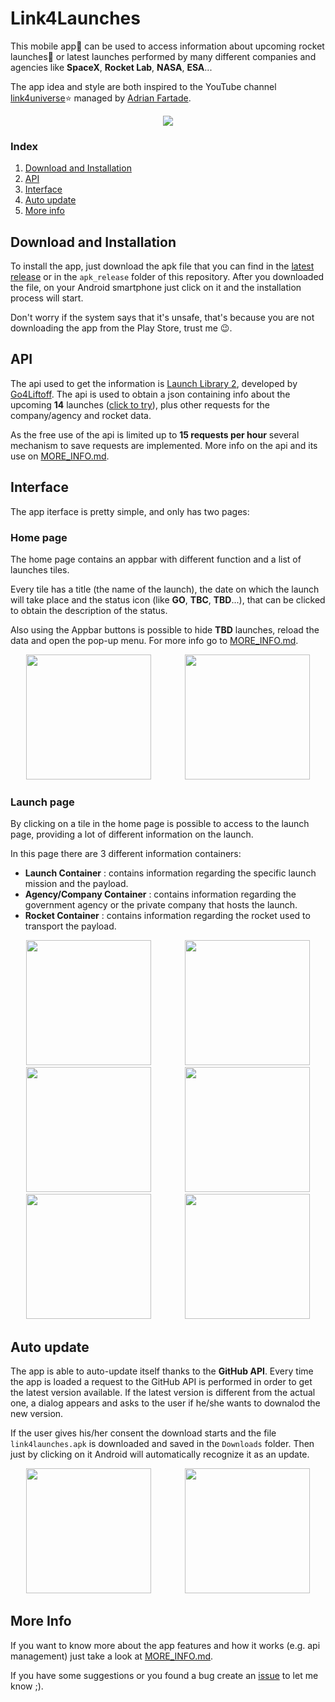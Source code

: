 # Link4Launches
This mobile app📱 can be used to access information about upcoming rocket launches🚀 or latest launches performed by many different companies and agencies like **SpaceX**, **Rocket Lab**, **NASA**, **ESA**...

The app idea and style are both inspired to the YouTube channel [link4universe](https://www.youtube.com/@link4universe):star: managed by [Adrian Fartade](https://www.adrianfartade.it).

<div align='center'>
    <img src='./readme_images/link4launches.png'>
</div>

### Index

1. [Download and Installation](#download-and-installation)
2. [API](#api)
3. [Interface](#interface)
4. [Auto update](#auto-update)
5. [More info](#more-info)


## Download and Installation
To install the app, just download the apk file that you can find in the [latest release](https://api.github.com/repos/ErosM04/link4launches/releases/latest) or in the ``apk_release`` folder of this repository.
After you downloaded the file, on your Android smartphone just click on it and the installation process will start.

Don't worry if the system says that it's unsafe, that's because you are not downloading the app from the Play Store, trust me 😉.


## API
The api used to get the information is [Launch Library 2](https://thespacedevs.com/llapi), developed by [Go4Liftoff](https://go4liftoff.com/about). 
The api is used to obtain a json containing info about the upcoming **14** launches ([click to try](https://ll.thespacedevs.com/2.2.0/launch/upcoming/?format=json&limit=14)), plus other requests for the company/agency and rocket data.

As the free use of the api is limited up to **15 requests per hour** several mechanism to save requests are implemented. More info on the api and its use on [MORE_INFO.md](MORE_INFO.md).


## Interface
The app iterface is pretty simple, and only has two pages:

### Home page
The home page contains an appbar with different function and a list of launches tiles.

Every tile has a title (the name of the launch), the date on which the launch will take place and the status icon (like **GO**, **TBC**, **TBD**...), that can be clicked to obtain the description of the status.

Also using the Appbar buttons is possible to hide **TBD** launches, reload the data and open the pop-up menu. For more info go to [MORE_INFO.md](MORE_INFO.md).

<div align='center'>
    <img src='./readme_images/home page/home_page_dark.jpg' width='200'>
    <img src='./readme_images/home page/home_page_light.jpg' width='200' style="margin-left:50">
</div>

### Launch page
By clicking on a tile in the home page is possible to access to the launch page, providing a lot of different information on the launch.

In this page there are 3 different information containers:
- **Launch Container** : contains information regarding the specific launch mission and the payload.
- **Agency/Company Container** : contains information regarding the government agency or the private company that hosts the launch.
- **Rocket Container** : contains information regarding the rocket used to transport the payload.

<div align='center'>
    <img src='./readme_images/launch page/launch_page_1_dark.jpg' width='200'>
    <img src='./readme_images/launch page/launch_page_1_light.jpg' width='200' style="padding-left:50">
</div>
<div align='center'>
    <img src='./readme_images/launch page/launch_page_2_dark.jpg' width='200'>
    <img src='./readme_images/launch page/launch_page_2_light.jpg' width='200' style="padding-left:50">
</div>
<div align='center'>
    <img src='./readme_images/launch page/launch_page_3_dark.jpg' width='200'>
    <img src='./readme_images/launch page/launch_page_3_light.jpg' width='200' style="padding-left:50">
</div>


## Auto update
The app is able to auto-update itself thanks to the **GitHub API**.
Every time the app is loaded a request to the GitHub API is performed in order to get the latest version available. If the latest version is different from the actual one, a dialog appears and asks to the user if he/she wants to downalod the new version.

If the user gives his/her consent the download starts and the file ``link4launches.apk`` is downloaded and saved in the ``Downloads`` folder. Then just by clicking on it Android will automatically recognize it as an update.

<div align='center'>
    <img src='./readme_images/home page/updater/update_banner_dark.jpg' width='200'>
    <img src='./readme_images/home page/updater/update_banner_light.jpg' width='200' style="padding-left:50">
</div>


## More Info
If you want to know more about the app features and how it works (e.g. api management) just take a look at [MORE_INFO.md](MORE_INFO.md).

If you have some suggestions or you found a bug create an [issue](https://github.com/ErosM04/link4launches/issues) to let me know ;).